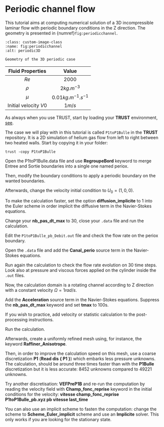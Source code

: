 # Periodic channel flow 

This tutorial aims at computing numerical solution of a 3D incompressible laminar flow with periodic boundary conditions in the Z direction. The geometry is presented in {numref}`fig:periodicchannel`.

```{figure} FIGURES/periodic3D.png
:class: custom-image-class
:name: fig:periodicchannel
:alt: periodic3D

Geometry of the 3D periodic case
```

| **Fluid Properties** | **Value** |
|:---------------:|:---------------:|
| $Re$ | 2000|
| $\rho$ | $2 kg.m^{-3}$|
| $\mu$ | $0.01 kg.m^{-1}.s^{-1}$|
| Initial velocity $V0$| $1m/s$|

As always when you use TRUST, start by loading your **TRUST** environment, [see](../index.rst).

The case we will play with in this tutorial is called `P1toP1Bulle` in the **TRUST** repository. It is a 2D simulation of helium gas flow from left to right between two heated walls. Start by copying it in your folder:
```
trust -copy P1toP1Bulle
```

Open the P1toP1Bulle.data file and use **RegroupeBord** keyword to merge Entree and Sortie boundaries into a single one named periox.

Then, modify the boundary conditions to apply a periodic boundary on the wanted boundaries.

Afterwards, change the velocity initial condition to $U_0=(1,0,0)$.

To make the calculation faster, set the option **diffusion\_implicite** to 1 into the Euler scheme in order implicit the diffusive term in the Navier-Stokes equations.

Change your **nb\_pas\_dt\_max** to 30, close your `.data` file and run the calculation.

Edit the `P1toP1Bulle_pb_Debit.out` file and check the flow rate on the periox boundary.

Open the `.data` file and add the **Canal\_perio** source term in the Navier-Stokes equations.

Run again the calculation to check the flow rate evolution on 30 time steps. Look also at pressure and viscous forces applied on the cylinder inside the `.out` files.

Now, the calculation domain is a rotating channel according to Z direction with a constant velocity $\Omega=1 rad/s$.

Add the **Acceleration** source term in the Navier-Stokes equations. Suppress the **nb\_pas\_dt\_max** keyword and set **tmax** to 100s.

If you wish to practice, add velocity or statistic calculation to the post-processing instructions.

Run the calculation.

Afterwards, create a uniformly refined mesh using, for instance, the keyword **Raffiner\_Anisotrope**.

Then, in order to improve the calculation speed on this mesh, use a coarse discretization **P1** (**Read dis { P1 }**) which embarks less pressure unknowns. 
The calculation, should be around three times faster than with the **P1Bulle** discretization but it is less accurate: 8452 unknowns compared to 49221 unknowns.

Try another discretisation: **VEFPreP1B** and re-run the computation by reading the velocity field with **Champ\_fonc\_reprise** keyword in the initial conditions for the velocity:
    **vitesse champ\_fonc\_reprise P1toP1Bulle\_pb.xyz pb vitesse last\_time**

You can also use an implicit scheme to fasten the computation: change the scheme to **Scheme\_Euler\_implicit** scheme and use an **Implicite** solver. This only works if you are looking for the stationary state.
